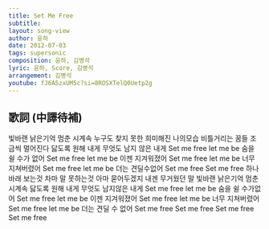 ```yaml
---
title: Set Me Free
subtitle:
layout: song-view
author: 윤하
date: 2012-07-03
tags: supersonic
composition: 윤하, 김병석
lyric: 윤하, Score, 김병석
arrangement: 김병석
youtube: fJ6A5zxUM5c?si=8ROSXTelQ0Uetp2g
---
```


## 歌詞 (中譯待補)

빛바랜 낡은기억
멈춘 시계속
누구도 찾지 못한
희미해진 나의모습
비틀거리는 꿈들
조금씩 멀어진다
닳도록 원해 내게
무엇도 남지 않은 내게
Set me free let me be
숨을 쉴 수가 없어
Set me free let me be
이젠 지겨워졌어
Set me free let me be
너무 지쳐버렸어
Set me free let me be
더는 견딜수없어
Set me free Set me free
하나 바래 보는것
차마 말 못하는것
아마 묻어두겠지
내겐 무거웠던 말
빛바랜 낡은기억
멈춘 시계속
닳도록 원해 내게
무엇도 남지않은 내게
Set me free let me be
숨을 쉴 수가없어
Set me free let me be
이젠 지겨워졌어
Set me free let me be
너무 지쳐버렸어
Set me free let me be
더는 견딜 수 없어
Set me free Set me free
Set me free Set me free
